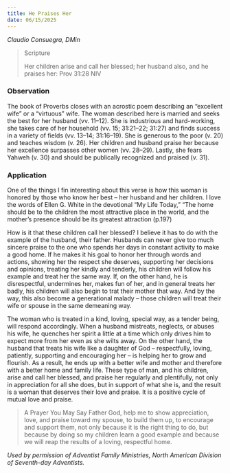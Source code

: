 ```yaml
---
title: He Praises Her
date: 06/15/2025
---
```


_Claudio Consuegra, DMin_

> <p>Scripture</p>
> Her children arise and call her blessed; her husband also, and he praises her: Prov 31:28 NIV

### Observation

The book of Proverbs closes with an acrostic poem describing an “excellent wife” or a “virtuous” wife. The woman described here is married and seeks the best for her husband (vv. 11–12). She is industrious and hard-working, she takes care of her household (vv. 15; 31:21–22; 31:27) and finds success in a variety of fields (vv. 13–14; 31:16–19). She is generous to the poor (v. 20) and teaches wisdom (v. 26). Her children and husband praise her because her excellence surpasses other women (vv. 28–29). Lastly, she fears Yahweh (v. 30) and should be publically recognized and praised (v. 31).

### Application

One of the things I fin interesting about this verse is how this woman is honored by those who know her best – her husband and her children. I love the words of Ellen G. White in the devotional “My Life Today,” “The home should be to the children the most attractive place in the world, and the mother’s presence should be its greatest attraction (p.197)

How is it that these children call her blessed? I believe it has to do with the example of the husband, their father. Husbands can never give too much sincere praise to the one who spends her days in constant activity to make a good home. If he makes it his goal to honor her through words and actions, showing her the respect she deserves, supporting her decisions and opinions, treating her kindly and tenderly, his children will follow his example and treat her the same way. If, on the other hand, he is disrespectful, undermines her, makes fun of her, and in general treats her badly, his children will also begin to trat their mother that way. And by the way, this also become a generational malady – those children will treat their wife or spouse in the same demeaning way.

The woman who is treated in a kind, loving, special way, as a tender being, will respond accordingly. When a husband mistreats, neglects, or abuses his wife, he quenches her spirit a little at a time which only drives him to expect more from her even as she wilts away. On the other hand, the husband that treats his wife like a daughter of God – respectfully, loving, patiently, supporting and encouraging her – is helping her to grow and flourish. As a result, he ends up with a better wife and mother and therefore with a better home and family life. These type of man, and his children, arise and call her blessed, and praise her regularly and plentifully, not only in appreciation for all she does, but in support of what she is, and the result is a woman that deserves their love and praise. It is a positive cycle of mutual love and praise.

> <callout>A Prayer You May Say</callout>
> Father God, help me to show appreciation, love, and praise toward my spouse, to build them up, to encourage and support them, not only because it is the right thing to do, but because by doing so my children learn a good example and because we will reap the results of a loving, respectful home.

_Used by permission of Adventist Family Ministries, North American Division of Seventh-day Adventists._
